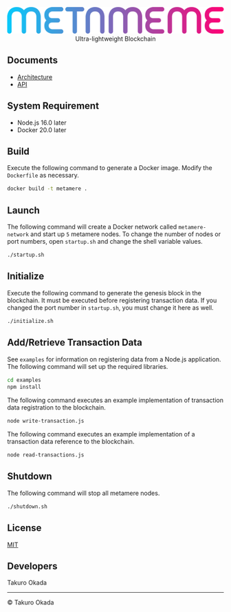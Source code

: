 <div align="center">
    <div><img src="images/logo.svg"/></div>
    <div>Ultra-lightweight Blockchain</div>
</div>

## Documents

* [Architecture](doc/architecture.md)
* [API](doc/api.md)


## System Requirement

* Node.js 16.0 later
* Docker 20.0 later


## Build

Execute the following command to generate a Docker image.
Modify the `Dockerfile` as necessary.

```sh
docker build -t metamere .
```


## Launch

The following command will create a Docker network called `metamere-network` and start up `5` metamere nodes.
To change the number of nodes or port numbers, open `startup.sh` and change the shell variable values.

```sh
./startup.sh
```


## Initialize

Execute the following command to generate the genesis block in the blockchain.
It must be executed before registering transaction data.
If you changed the port number in `startup.sh`, you must change it here as well.

```sh
./initialize.sh
```


## Add/Retrieve Transaction Data

See `examples` for information on registering data from a Node.js application.
The following command will set up the required libraries.

```sh
cd examples
npm install
```

The following command executes an example implementation of transaction data registration to the blockchain.

```sh
node write-transaction.js
```

The following command executes an example implementation of a transaction data reference to the blockchain.

```sh
node read-transactions.js
```


## Shutdown

The following command will stop all metamere nodes.

```sh
./shutdown.sh
```


## License

[MIT](LICENSE)


## Developers

Takuro Okada


---

&copy; Takuro Okada
